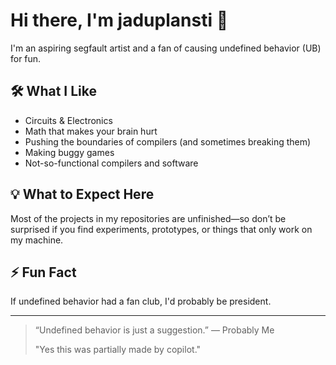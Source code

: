 # Hi there, I'm jaduplansti 👋

I'm an aspiring segfault artist and a fan of causing undefined behavior (UB) for fun.

## 🛠️ What I Like
- Circuits & Electronics
- Math that makes your brain hurt
- Pushing the boundaries of compilers (and sometimes breaking them)
- Making buggy games
- Not-so-functional compilers and software

## 💡 What to Expect Here
Most of the projects in my repositories are unfinished—so don’t be surprised if you find experiments, prototypes, or things that only work on my machine.

## ⚡ Fun Fact
If undefined behavior had a fan club, I'd probably be president.

---

> “Undefined behavior is just a suggestion.” — Probably Me
> 
> "Yes this was partially made by copilot." 


